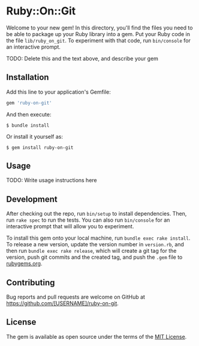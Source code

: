 # Ruby::On::Git

Welcome to your new gem! In this directory, you'll find the files you need to be able to package up your Ruby library into a gem. Put your Ruby code in the file `lib/ruby_on_git`. To experiment with that code, run `bin/console` for an interactive prompt.

TODO: Delete this and the text above, and describe your gem

## Installation

Add this line to your application's Gemfile:

```ruby
gem 'ruby-on-git'
```

And then execute:

    $ bundle install

Or install it yourself as:

    $ gem install ruby-on-git

## Usage

TODO: Write usage instructions here

## Development

After checking out the repo, run `bin/setup` to install dependencies. Then, run `rake spec` to run the tests. You can also run `bin/console` for an interactive prompt that will allow you to experiment.

To install this gem onto your local machine, run `bundle exec rake install`. To release a new version, update the version number in `version.rb`, and then run `bundle exec rake release`, which will create a git tag for the version, push git commits and the created tag, and push the `.gem` file to [rubygems.org](https://rubygems.org).

## Contributing

Bug reports and pull requests are welcome on GitHub at https://github.com/[USERNAME]/ruby-on-git.

## License

The gem is available as open source under the terms of the [MIT License](https://opensource.org/licenses/MIT).
